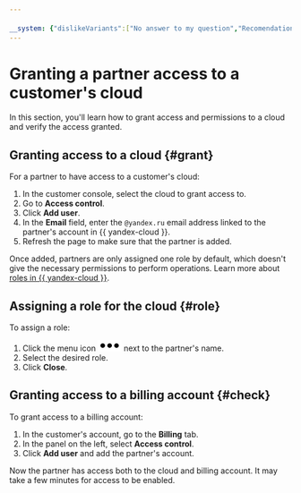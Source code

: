 ```yaml
---

__system: {"dislikeVariants":["No answer to my question","Recomendations didn't help","The content doesn't match title","Other"]}
---
```

# Granting a partner access to a customer's cloud

In this section, you'll learn how to grant access and permissions to a cloud and verify the access granted.

## Granting access to a cloud {#grant}

For a partner to have access to a customer's cloud:

1. In the customer console, select the cloud to grant access to.
1. Go to **Access control**.
1. Click **Add user**.
1. In the **Email** field, enter the `@yandex.ru` email address linked to the partner's account in {{ yandex-cloud }}.
1. Refresh the page to make sure that the partner is added.

Once added, partners are only assigned one role by default, which doesn't give the necessary permissions to perform operations. Learn more about [roles in {{ yandex-cloud }}](../../../resource-manager/security/).

## Assigning a role for the cloud {#role}

To assign a role:

1. Click the menu icon ![image](../../../_assets/options.svg) next to the partner's name.
1. Select the desired role.
1. Click **Close**.

## Granting access to a billing account {#check}

To grant access to a billing account:

1. In the customer's account, go to the **Billing** tab.
1. In the panel on the left, select **Access control**.
1. Click **Add user** and add the partner's account.

Now the partner has access both to the cloud and billing account. It may take a few minutes for access to be enabled.

